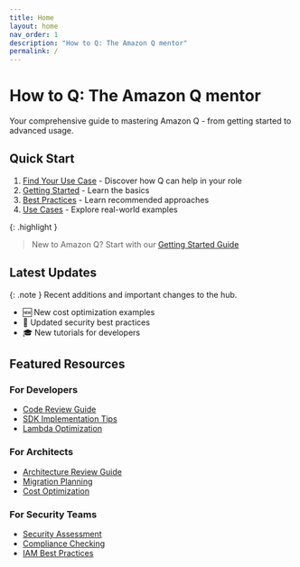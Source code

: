 ```yaml
---
title: Home
layout: home
nav_order: 1
description: "How to Q: The Amazon Q mentor"
permalink: /
---
```


# How to Q: The Amazon Q mentor

Your comprehensive guide to mastering Amazon Q - from getting started to advanced usage.

## Quick Start

1. [Find Your Use Case](./personas/) - Discover how Q can help in your role
2. [Getting Started](./getting-started/) - Learn the basics
3. [Best Practices](./best-practices/) - Learn recommended approaches
4. [Use Cases](./use-cases/) - Explore real-world examples

{: .highlight }
> New to Amazon Q? Start with our [Getting Started Guide](./getting-started/)

## Latest Updates

{: .note }
Recent additions and important changes to the hub.

- 🆕 New cost optimization examples
- 📝 Updated security best practices
- 🎓 New tutorials for developers

## Featured Resources

### For Developers
- [Code Review Guide](./use-cases/development/code-review/)
- [SDK Implementation Tips](./use-cases/development/sdk-tips/)
- [Lambda Optimization](./use-cases/development/lambda/)

### For Architects
- [Architecture Review Guide](./use-cases/architecture/review/)
- [Migration Planning](./use-cases/architecture/migration/)
- [Cost Optimization](./use-cases/architecture/costs/)

### For Security Teams
- [Security Assessment](./use-cases/security/assessment/)
- [Compliance Checking](./use-cases/security/compliance/)
- [IAM Best Practices](./use-cases/security/iam/)
